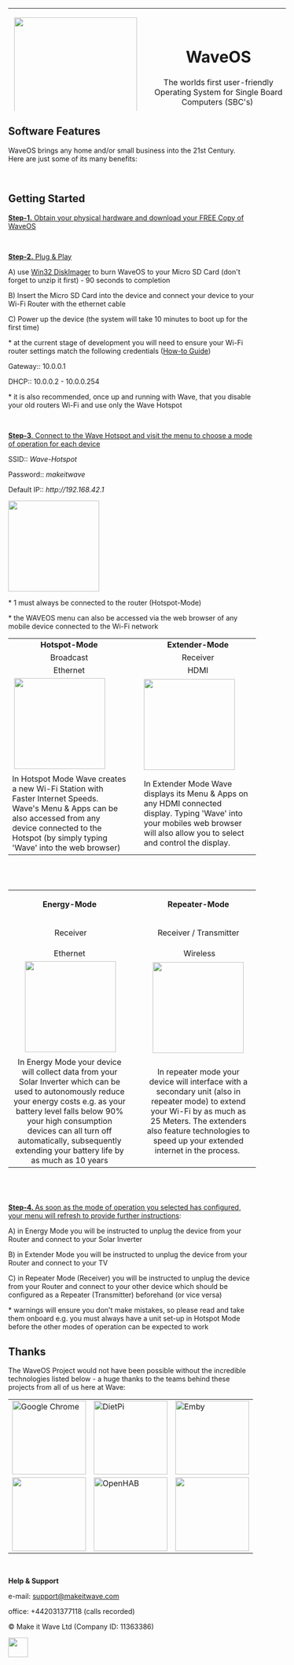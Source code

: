<table style="height: 209px; width: 565px;">
<tbody>
<tr>
<td style="width: 252px;">
<p>&nbsp;<img style="text-align: center;" src="https://thumb.ibb.co/nNTeRn/hotspot_only.png" width="250" /></p>
</td>
<td style="width: 299px; text-align: center;">
<h1 id="mcetoc_1cb7hvoro1c"><strong>WaveOS</strong></h1>
<p>The worlds first&nbsp;user-friendly Operating System for Single Board Computers (SBC's)&nbsp;</p>
<table style="height: 24px; width: 299px;">
<tbody>
<tr>
<td style="width: 160.2px; text-align: center;"><a href="https://mega.nz/#!YbpRgIKS!GEpuU9cKBb2Ef0SaEXsjgkXiZDcnIwBwt7lH-fQRA-A&quot;"><img src="http://icons.iconarchive.com/icons/dtafalonso/modern-xp/512/ModernXP-74-Software-Install-icon.png" width="75" /></a></td>
<td style="width: 135.8px; text-align: center;"><a href="https://paypalme.com/makeitwave/125"><img src="https://www.crazypi.com/image/cache/catalog/product/kits/RPi3_Kit/raspberry-pi-3-white-case-500x500.jpg" alt="" width="100" /></a></td>
</tr>
<tr>
<td style="width: 160.2px;"><a href="https://mega.nz/#!YbpRgIKS!GEpuU9cKBb2Ef0SaEXsjgkXiZDcnIwBwt7lH-fQRA-A&quot;">Operating System</a></td>
<td style="width: 135.8px;"><a href="https://paypalme.com/makeitwave/125">Single Board Computer ($124.99)</a></td>
</tr>
</tbody>
</table>
</td>
</tr>
</tbody>
</table>
<h2 id="mcetoc_1cb7i0l8q1d"><strong><!-- pagebreak -->Software Features<br /></strong></h2>
<p style="text-align: left;">WaveOS brings&nbsp;any home and/or small business into the&nbsp;21st Century. Here&nbsp;are just some of its many benefits:&nbsp;</p>
<table style="height: 1726px; width: 0px; float: left;">
<tbody>
<tr>
<td style="width: 268px; text-align: center;"><strong>Internet Speed Boosting</strong></td>
<td style="width: 268px; text-align: center;"><strong>Media Library</strong></td>
</tr>
<tr>
<td style="width: 268px; text-align: center;">Using the absolute latest technologies from <a href="https://pi-hole.net">PiHole</a>, <a href="https://squidproxy.org">Squid3</a> &amp; <a href="https://wiki.debian.org/Bind9">Bind9</a> to make your internet around x5 times faster</td>
<td style="width: 268px; text-align: center;">Todays most powerful Media Library is <a href="https://emby.media">Emby</a>, it turns your movies and music into your own personal Netflix. It even automatically locates subtitled &amp; audio in all languages</td>
</tr>
<tr>
<td style="width: 268px; text-align: center;"><img src="https://i0.wp.com/pi-hole.net/wp-content/uploads/2016/12/dashboard212.png?resize=525%2C336&amp;ssl=1" width="250" /></td>
<td style="width: 268px; text-align: center;"><img src="https://lh3.googleusercontent.com/HemYqsE8tkSnuLGd7Xil9QTtwpliOHG5-OQN5oYcA8sbWy0SYdZ2LWI9Jchknw4lDvRZmvVkCw=w640-h400-e365" width="250" /></td>
</tr>
<tr>
<td style="width: 268px;">&nbsp;</td>
<td style="width: 268px;">&nbsp;</td>
</tr>
<tr>
<td style="width: 268px; text-align: center;"><strong>Smart Home Control</strong></td>
<td style="width: 268px; text-align: center;"><strong>Cameras (IPCCTV)</strong></td>
</tr>
<tr>
<td style="width: 268px; text-align: center;">The cutting edge of smart home control from <a href="https://www.openhab.org">OpenHAB</a>. Gives users Wi-Fi control of everything&nbsp;surrounding them e.g. Air Conditioning, Lights, Locks etc</td>
<td style="width: 268px; text-align: center;">IP Cameras made very simple with <a href="https://github.com/ccrisan/motioneye/wiki">MotionEye</a>. This is by far the fastest and easiest solution, to get started with your IP Cameras</td>
</tr>
<tr>
<td style="width: 268px; text-align: center;"><img src="https://docs.openhab.org/addons/uis/habpanel/doc/images/habpanel_screenshot1.png" width="250" /></td>
<td style="width: 268px; text-align: center;"><img src="https://iu8cri.altervista.org/wp-content/uploads/2017/09/motioneye_3.png" width="250" /></td>
</tr>
<tr>
<td style="width: 268px;">&nbsp;</td>
<td style="width: 268px;">&nbsp;</td>
</tr>
<tr>
<td style="width: 268px; text-align: center;"><strong>Energy Monitoring</strong></td>
<td style="width: 268px; text-align: center;"><strong>HD IPTV(+ EPG)</strong></td>
</tr>
<tr>
<td style="width: 268px; text-align: center;"><a href="https://emoncms.org">EmonCMS</a> transforms the way we view &amp; manage our energy consumption/&nbsp; production, with sharp and visually stunning&nbsp;graphs</td>
<td style="width: 268px; text-align: center;">Since the Wave Hotspot boosts your internet speed so well, it's now possible to stream HD Satellite TV from any Country in the World with just 1Mbps of speed</td>
</tr>
<tr>
<td style="width: 268px; text-align: center;"><img src="https://emoncms.org/Modules/site/emoncms_front.png" width="250" /></td>
<td style="width: 268px; text-align: center;"><img src="http://i.imgur.com/Y07Lpwp.png" width="250" /></td>
</tr>
<tr>
<td style="width: 268px;">&nbsp;</td>
<td style="width: 268px;">&nbsp;</td>
</tr>
<tr>
<td style="width: 268px; text-align: center;"><strong>Display Mirroring</strong></td>
<td style="width: 268px; text-align: center;"><strong>Remote Access</strong></td>
</tr>
<tr>
<td style="width: 268px; text-align: center;">In 'Extender Mode' Wave can be displayed on multiple devices simultaniously, permitting one device to control other in any combination.</td>
<td style="width: 268px; text-align: center;">In 'Hotspot Mode' Wave has Remote Access - granting users unlimited access to a single dashboard which can monitor and control your entire home or business 24/7</td>
</tr>
<tr>
<td style="width: 268px; text-align: center;">&nbsp;<img src="https://thumb.ibb.co/mDDwNS/Screen_Mirroring.png" width="250" /></td>
<td style="width: 268px; text-align: center;"><img src="https://thumb.ibb.co/fRRNCS/remote_access.png" width="250" /></td>
</tr>
</tbody>
</table>
<p style="text-align: left;">&nbsp;</p>
<h2 id="mcetoc_1cb7lorjn1f" style="text-align: left;">Getting Started&nbsp;</h2>
<p><span style="text-decoration: underline;"><strong>Step-1.</strong>&nbsp;Obtain your physical hardware and download your FREE Copy of WaveOS</span></p>
<p>&nbsp;</p>
<p><span style="text-decoration: underline;"><strong>Step-2.</strong> Plug &amp; Play</span></p>
<p>A) use <a href="https://sourceforge.net/projects/win32diskimager/" target="_blank" rel="noopener">Win32 DiskImager</a> to burn WaveOS to your Micro SD Card (don't forget to unzip it first) - 90 seconds to completion</p>
<p>B) Insert the Micro SD Card into the device and connect your device to your Wi-Fi Router with the ethernet cable</p>
<p>C) Power up the device (the system will take 10 minutes to boot up for the first time)</p>
<p>* at the current stage of development you will need to ensure your Wi-Fi router settings match the following credentials (<a href="https://support.google.com/wifi/answer/7571856?hl=en" target="_blank" rel="noopener">How-to Guide</a>)</p>
<p>Gateway:: 10.0.0.1</p>
<p>DHCP:: 10.0.0.2 - 10.0.0.254</p>
<p>* it is also recommended, once up and running with Wave, that you disable your old routers Wi-Fi and use only the Wave Hotspot</p>
<p>&nbsp;</p>
<p><span style="text-decoration: underline;"><strong>Step-3</strong>. Connect to the Wave Hotspot and visit the menu to choose a mode of operation for each device</span></p>
<p>SSID:: <em>Wave-Hotspot</em></p>
<p>Password:: <em>makeitwave</em></p>
<p>Default IP:: <em>http://192.168.42.1</em></p>
<p><img src="https://preview.ibb.co/hwMTay/IMG_20180524_WA0002.jpg" alt="" width="185" /></p>
<p>* 1 must always be connected to the router (Hotspot-Mode)</p>
<p>* the WAVEOS menu can also be accessed via the web browser of any mobile device connected to the Wi-Fi network</p>
<table>
<tbody>
<tr>
<td style="text-align: center;"><strong><a>Hotspot-Mode</a></strong></td>
<td style="text-align: center;">&nbsp;</td>
<td style="text-align: center;"><strong><a>Extender-Mode</a></strong></td>
</tr>
<tr>
<td style="text-align: center;">Broadcast</td>
<td style="text-align: center;">&nbsp;</td>
<td style="text-align: center;">Receiver</td>
</tr>
<tr>
<td style="text-align: center;">Ethernet</td>
<td style="text-align: center;">&nbsp;</td>
<td style="text-align: center;">HDMI</td>
</tr>
<tr>
<td>&nbsp;<img src="https://thumb.ibb.co/ginj97/mode_1.png" width="185" /></td>
<td>&nbsp;</td>
<td><img src="https://thumb.ibb.co/iw6i2S/mode_2.png" width="185" /></td>
</tr>
<tr>
<td>In Hotspot Mode Wave creates a new Wi-Fi Station with Faster Internet Speeds. Wave's Menu &amp; Apps can be also accessed from any device connected to the Hotspot (by simply typing 'Wave' into the web browser)</td>
<td>&nbsp;</td>
<td>In Extender Mode Wave displays its Menu &amp; Apps on any HDMI connected display. Typing 'Wave' into your mobiles web browser will also allow you to select and control the display.</td>
</tr>
</tbody>
</table>
<h2>&nbsp;</h2>
<table>
<tbody>
<tr>
<td>
<p style="text-align: center;"><strong><a>Energy-Mode</a></strong></p>
</td>
<td style="text-align: center;">&nbsp;</td>
<td style="text-align: center;"><strong><a>Repeater-Mode</a></strong></td>
</tr>
<tr style="text-align: center;">
<td>
<p>&nbsp;Receiver</p>
</td>
<td>&nbsp;</td>
<td>Receiver / Transmitter</td>
</tr>
<tr>
<td style="text-align: center;">Ethernet</td>
<td style="text-align: center;">&nbsp;</td>
<td style="text-align: center;">&nbsp;Wireless</td>
</tr>
<tr>
<td style="text-align: center;">&nbsp;<img src="https://image.ibb.co/mCwTay/inverter_mode.png" width="185" /></td>
<td style="text-align: center;">&nbsp;</td>
<td style="text-align: center;"><img src="https://image.ibb.co/jNSWTJ/repeater_mode.png" width="185" /></td>
</tr>
<tr>
<td style="text-align: center;">In Energy Mode your device will collect data from your Solar Inverter which can be used to autonomously reduce your energy costs e.g. as your battery level falls below 90% your high consumption devices can all turn off automatically, subsequently extending your battery life by as much as 10 years</td>
<td style="text-align: center;">&nbsp;</td>
<td style="text-align: center;">In repeater mode your device will interface with a secondary unit (also in repeater mode) to extend your Wi-Fi by as much as 25 Meters. The extenders also feature technologies to speed up your extended internet in the process.&nbsp;</td>
</tr>
</tbody>
</table>
<h2 id="mcetoc_1cb7hoqvd1b">&nbsp;</h2>
<p><span style="text-decoration: underline;"><strong>Step-4. </strong>As soon as the mode of operation you selected has configured, your menu will refresh to provide further instructions</span>:</p>
<p>A) in Energy Mode you will be instructed to unplug the device from your Router and connect to your Solar Inverter&nbsp;</p>
<p>B) in Extender Mode you will be instructed to unplug the device from your Router and connect to your TV</p>
<p>C) in Repeater Mode (Receiver) you will be instructed to unplug the device from your Router and connect to your other device which should be configured as a Repeater (Transmitter) beforehand (or vice versa)</p>
<p>* warnings will ensure you don't make mistakes, so please read and take them onboard e.g. you must always have a unit set-up in Hotspot Mode before the other modes of operation can be expected to work&nbsp;</p>
<h2><strong>Thanks</strong></h2>
<p>The WaveOS Project would not have been possible without the incredible technologies listed below - a huge thanks to the teams behind these projects from all of us here at Wave:</p>
<table>
<tbody>
<tr>
<td><a title="Google Chrome Browser" href="https://www.google.com/chrome/" target="_blank" rel="noopener"><img src="https://image.ibb.co/d2ONky/chrome.png" alt="Google Chrome" width="150" /></a></td>
<td><a title="DietPi" href="https://dietpi.com" target="_blank" rel="noopener"><img src="https://image.ibb.co/nP74yJ/dietpi.png" alt="DietPi" width="150" /></a></td>
<td><a title="Emby" href="https://emby.media" target="_blank" rel="noopener"><img src="https://image.ibb.co/h2R8Qy/emby.png" alt="Emby" width="150" /></a></td>
</tr>
<tr>
<td><a title="Linux" href="https://www.linuxfoundation.org" target="_blank" rel="noopener"><img src="https://image.ibb.co/ffTcJJ/linux.png" alt="" width="150" /></a></td>
<td><a title="OpenHAB" href="https://www.openhab.org" target="_blank" rel="noopener"><img src="https://image.ibb.co/mzK6Cd/openhab.png" alt="OpenHAB" width="150" /></a></td>
<td><a href="https://emoncms.org" target="_blank" rel="noopener"><img src="https://image.ibb.co/b4esJJ/emoncms.png" alt="" width="150" /></a></td>
</tr>
</tbody>
</table>
<p>&nbsp;</p>
<p><strong>Help &amp; Support</strong></p>
<p>e-mail:&nbsp;<a href="mailto:hywelapbuckler@gmail.com">support@makeitwave.com</a></p>
<p>office: +442031377118 (calls recorded)</p>
<p>&copy; Make it Wave Ltd (Company ID: 11363386)</p>
<p><a href="https://www.facebook.com/makeitwave/"> <img src="https://www.shareicon.net/download/2015/06/01/47311_facebook_350x350.png" width="40px" height="40px" /> </a></p>
